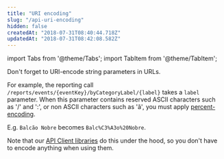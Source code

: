 ```yaml
---
title: "URI encoding"
slug: "/api-uri-encoding"
hidden: false
createdAt: "2018-07-31T08:40:44.718Z"
updatedAt: "2018-07-31T08:42:08.582Z"
---
```


import Tabs from '@theme/Tabs';
import TabItem from '@theme/TabItem';

Don't forget to URI-encode string parameters in URLs.
 
For example, the reporting call `/reports/events/{eventKey}/byCategoryLabel/{label}` takes a `label` parameter. When this parameter contains reserved ASCII characters such as '/' and ':', or non ASCII characters such as 'ã', you must apply [percent-encoding](https://en.wikipedia.org/wiki/Percent-encoding). 

E.g. `Balcão Nobre` becomes `Balc%C3%A3o%20Nobre`.

Note that our [API Client libraries](doc:api-client-libraries) do this under the hood, so you don't have to encode anything when using them.
